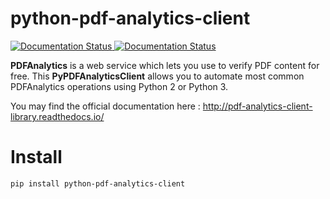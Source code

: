 # python-pdf-analytics-client

<a href='http://pdf-analytics-client-library.readthedocs.io/en/latest/?badge=latest'>
    <img src='https://readthedocs.org/projects/pdf-analytics-client-library/badge/?version=latest' alt='Documentation Status' />
</a>

<a href='https://travis-ci.org/pdf-analytics/python-pdf-analytics-client.svg?branch=master'>
    <img src='https://travis-ci.org/pdf-analytics/python-pdf-analytics-client.svg?branch=master' alt='Documentation Status' />
</a>


**PDFAnalytics** is a web service which lets you use to verify PDF content for free. 
This **PyPDFAnalyticsClient** allows you to automate most common PDFAnalytics operations using Python 2 or Python 3.

You may find the official documentation here : http://pdf-analytics-client-library.readthedocs.io/ 


# Install

```
pip install python-pdf-analytics-client
```

